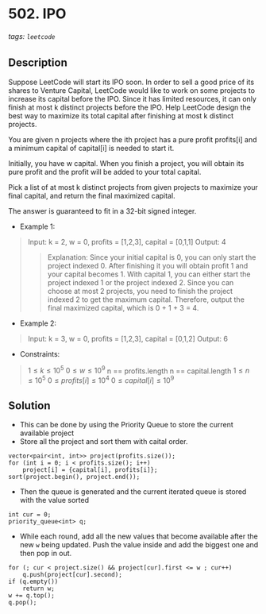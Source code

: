 # 502. IPO
###### tags: `leetcode`
## Description
Suppose LeetCode will start its IPO soon. In order to sell a good price of its shares to Venture Capital, LeetCode would like to work on some projects to increase its capital before the IPO. Since it has limited resources, it can only finish at most k distinct projects before the IPO. Help LeetCode design the best way to maximize its total capital after finishing at most k distinct projects.

You are given n projects where the ith project has a pure profit profits[i] and a minimum capital of capital[i] is needed to start it.

Initially, you have w capital. When you finish a project, you will obtain its pure profit and the profit will be added to your total capital.

Pick a list of at most k distinct projects from given projects to maximize your final capital, and return the final maximized capital.

The answer is guaranteed to fit in a 32-bit signed integer.

- Example 1:

>Input: k = 2, w = 0, profits = [1,2,3], capital = [0,1,1]
Output: 4
>>Explanation: Since your initial capital is 0, you can only start the project indexed 0.
After finishing it you will obtain profit 1 and your capital becomes 1.
With capital 1, you can either start the project indexed 1 or the project indexed 2.
Since you can choose at most 2 projects, you need to finish the project indexed 2 to get the maximum capital.
Therefore, output the final maximized capital, which is 0 + 1 + 3 = 4.

- Example 2:

>Input: k = 3, w = 0, profits = [1,2,3], capital = [0,1,2]
Output: 6

- Constraints:

>$1 \leq k \leq 10^5$
$0 \leq w \leq 10^9$
n == profits.length
n == capital.length
$1 \leq n \leq 10^5$
$0 \leq profits[i] \leq 10^4$
$0 \leq capital[i] \leq 10^9$

## Solution
- This can be done by using the Priority Queue to store the current available project
- Store all the project and sort them with caital order.
```cpp=
vector<pair<int, int>> project(profits.size());
for (int i = 0; i < profits.size(); i++)
    project[i] = {capital[i], profits[i]};
sort(project.begin(), project.end());
```
- Then the queue is generated and the current iterated queue is stored with the value sorted
```cpp=
int cur = 0;
priority_queue<int> q;
```
- While each round, add all the new values that become available after the new `w` being updated. Push the value inside and add the biggest one and then pop in out.
```cpp=
for (; cur < project.size() && project[cur].first <= w ; cur++)
    q.push(project[cur].second);
if (q.empty())
    return w;
w += q.top();
q.pop();
```